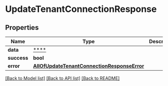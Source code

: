 # UpdateTenantConnectionResponse

## Properties
Name | Type | Description | Notes
------------ | ------------- | ------------- | -------------
**data** | [****](.md) |  | [optional] 
**success** | **bool** |  | [optional] 
**error** | [**AllOfUpdateTenantConnectionResponseError**](AllOfUpdateTenantConnectionResponseError.md) |  | [optional] 

[[Back to Model list]](../../README.md#documentation-for-models) [[Back to API list]](../../README.md#documentation-for-api-endpoints) [[Back to README]](../../README.md)

